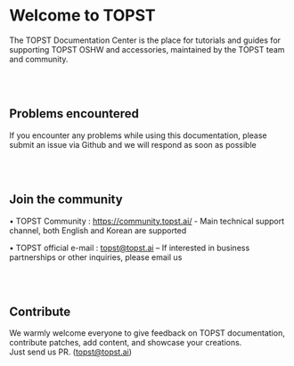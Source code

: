 
# Welcome to TOPST

The TOPST Documentation Center is the place for tutorials and guides for supporting TOPST OSHW and accessories, maintained by the TOPST team and community.


<br/><br/>

## Problems encountered

If you encounter any problems while using this documentation, please submit an issue via Github and we will respond as soon as possible

<br/><br/>

## Join the community

  •	TOPST Community : https://community.topst.ai/ - Main technical support channel, both English and Korean are supported

  •	TOPST official e-mail : topst@topst.ai – If interested in business partnerships or other inquiries, please email us

<br/><br/>

## Contribute

We warmly welcome everyone to give feedback on TOPST documentation, contribute patches, add content, and showcase your creations. 
<br/>
Just send us PR. (topst@topst.ai)

